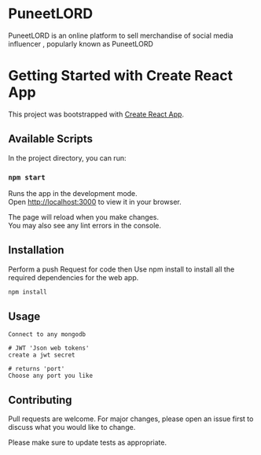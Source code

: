 # PuneetLORD
PuneetLORD is an online platform to sell merchandise of social media influencer , popularly known as PuneetLORD
# Getting Started with Create React App

This project was bootstrapped with [Create React App](https://github.com/facebook/create-react-app).

## Available Scripts

In the project directory, you can run:

### `npm start`

Runs the app in the development mode.\
Open [http://localhost:3000](http://localhost:3000) to view it in your browser.

The page will reload when you make changes.\
You may also see any lint errors in the console.

## Installation
Perform a push Request for code then 
Use npm install to install all the required dependencies for the web app.

```bash
npm install 
```

## Usage

```Mongodb
Connect to any mongodb

# JWT 'Json web tokens'
create a jwt secret 

# returns 'port'
Choose any port you like

```

## Contributing

Pull requests are welcome. For major changes, please open an issue first
to discuss what you would like to change.

Please make sure to update tests as appropriate.
